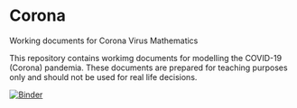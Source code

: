 # Corona
Working documents for Corona Virus Mathematics

This repository contains workimg documents for modelling the COVID-19 (Corona) pandemia. These documents are prepared for teaching purposes only and should not be used for real life decisions.

[![Binder](https://mybinder.org/badge_logo.svg)](https://mybinder.org/v2/gh/ingodahn/Corona/master?filepath=Deutschland.ipynb)